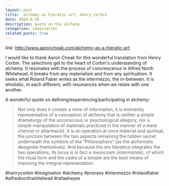 ```yaml
---
layout: post
title:  alchemy as hieratic art, henry corbin
date: 2020-6-20 
description: quote on the alchemy
categories: imagination
related_posts: true
---
```



link: http://www.aaroncheak.com/alchemy-as-a-hieratic-art

I would like to thank Aaron Cheak for this wonderful translation from Henry Corbin.  The selections get to the heart of Corbin's understanding of alchemy. It resonates with the process of concrescence in Alfred North Whitehead.  It breaks from any materialism and from any spiritualism.  It seeks what Roland Faber writes as the intermezzo, the in-between. It is wholistic, in each different, with resonances when we relate with one another.

A wonderful quote on defining/experiencing/participating in alchemy:
> Not only does it contain a mine of information, it is eminently representative of a conception of alchemy that is neither a simple dramaturgy of the unconscious or psychological allegory, nor a simple manipulation of materials practiced in the manner of a mere chemist or pharmacist. It is an operation at once material and spiritual, the juncture between the two aspects remaining the hidden secret underneath the symbols of the “Philosophers” (as the alchemists designate themselves). And because the _ars hieratica_ integrates the two operations, its locus is in fact a mesocosm (_intermonde_), of which the ritual form and the cadre of a temple are the best means of imposing the integral representation. 

#henrycorbin
#imagination
#alchemy
#process
#intermezzo
#rolandfaber
#alfrednorthwhitehead
#rafaelreyes